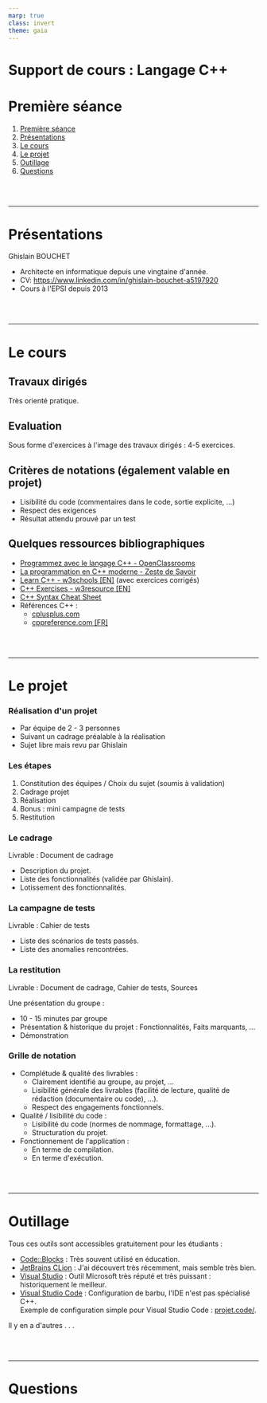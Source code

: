 ```yaml
---
marp: true
class: invert
theme: gaia
---
```


# Support de cours : Langage C++


# Première séance

1. [Première séance](#Première%20séance)
2. [Présentations](#Présentations)
3. [Le cours](#Le%20cours)
4. [Le projet](Le%20projet)
5. [Outillage](Outillage)
6. [Questions](Question)


<br/><br/>

---
# Présentations

Ghislain BOUCHET
* Architecte en informatique depuis une vingtaine d'année.
* CV: https://www.linkedin.com/in/ghislain-bouchet-a5197920
* Cours à l'EPSI depuis 2013


<br/><br/>

---
# Le cours

## Travaux dirigés
Très orienté pratique.

## Evaluation
Sous forme d'exercices à l'image des travaux dirigés : 4-5 exercices.

## Critères de notations (également valable en projet)
* Lisibilité du code (commentaires dans le code, sortie explicite, …)
* Respect des exigences
* Résultat attendu prouvé par un test

## Quelques ressources bibliographiques
* [Programmez avec le langage C++ - OpenClassrooms](https://openclassrooms.com/fr/courses/1894236-programmez-avec-le-langage-c)
* [La programmation en C++ moderne - Zeste de Savoir](https://zestedesavoir.com/tutoriels/822/la-programmation-en-c-moderne)
* [Learn C++ - w3schools [EN]](https://www.w3schools.com/cpp/default.asp) (avec exercices corrigés)
* [C++ Exercises - w3resource [EN]](https://www.w3resource.com/cpp-exercises/)
* [C++ Syntax Cheat Sheet](https://github.com/gibsjose/cpp-cheat-sheet/blob/master/C%2B%2B%20Syntax.md)
* Références C++ :
  * [cplusplus.com](https://www.cplusplus.com/)
  * [cppreference.com [FR]](https://fr.cppreference.com/w/)


<br/><br/>

---
# Le projet

### Réalisation d'un projet
* Par équipe de 2 - 3 personnes
* Suivant un cadrage préalable à la réalisation
* Sujet libre mais revu par Ghislain

### Les étapes
1. Constitution des équipes / Choix du sujet (soumis à validation)
2. Cadrage projet
3. Réalisation
4. Bonus : mini campagne de tests
5. Restitution

### Le cadrage
Livrable : Document de cadrage

* Description du projet.
* Liste des fonctionnalités (validée par Ghislain).
* Lotissement des fonctionnalités.

### La campagne de tests
Livrable : Cahier de tests

* Liste des scénarios de tests passés.
* Liste des anomalies rencontrées.

### La restitution
Livrable : Document de cadrage, Cahier de tests, Sources

Une présentation du groupe :
* 10 - 15 minutes par groupe
* Présentation & historique du projet : Fonctionnalités, Faits marquants, ...
* Démonstration

### Grille de notation
* Complétude & qualité des livrables :
  * Clairement identifié au groupe, au projet, ...
  * Lisibilité générale des livrables (facilité de lecture, qualité de rédaction (documentaire ou code), ...).
  * Respect des engagements fonctionnels.
* Qualité / lisibilité du code :
  * Lisibilité du code (normes de nommage, formattage, ...).
  * Structuration du projet.
* Fonctionnement de l'application :
  * En terme de compilation.
  * En terme d'exécution.


<br/><br/>

---
# Outillage
Tous ces outils sont accessibles gratuitement pour les étudiants :
* [Code::Blocks](http://www.codeblocks.org/) : Très souvent utilisé en éducation.
* [JetBrains CLion](https://www.jetbrains.com/clion) : J'ai découvert très récemment, mais semble très bien.
* [Visual Studio](https://visualstudio.microsoft.com/fr/) : Outil Microsoft très réputé et très puissant : historiquement le meilleur.
* [Visual Studio Code](https://code.visualstudio.com/) : Configuration de barbu, l'IDE n'est pas spécialisé C++.<br/>
Exemple de configuration simple pour Visual Studio Code : [projet.code/](projet.code/).

Il y en a d'autres . . .

<br/><br/>

---
# Questions
